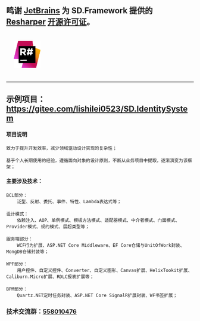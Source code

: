 ## 鸣谢 [JetBrains](https://www.jetbrains.com) 为 SD.Framework 提供的 [Resharper](https://www.jetbrains.com/resharper/) [开源许可证](https://www.jetbrains.com/support/community/#section=open-source)。 

<div>
  <a href="https://www.jetbrains.com/resharper/">
    <img alt="R#" width="72" heigth="72" vspace="20" hspace="20" src="./docs/icon_ReSharper.png">
  </a>
</div>

---
## 示例项目：https://gitee.com/lishilei0523/SD.IdentitySystem

#### 项目说明
    致力于提升开发效率，减少领域驱动设计实现的复杂性；
	
    基于个人长期使用的经验，遵循面向对象的设计原则，不断从业务项目中提取，逐渐演变为该框架；

#### 主要涉及技术：
    BCL部分：
        泛型、反射、委托、事件、特性、Lambda表达式等；

    设计模式：
        依赖注入、AOP、单例模式、模板方法模式、适配器模式、中介者模式、门面模式、Provider模式、规约模式、层超类型等；

    服务端部分：
        WCF行为扩展、ASP.NET Core Middleware、EF Core仓储与UnitOfWork封装、MongDB仓储封装等；

    WPF部分：
        用户控件、自定义控件、Converter、自定义图形、Canvas扩展、HelixTookit扩展、Caliburn.Micro扩展、RDLC报表扩展等；

    BPM部分：
        Quartz.NET定时任务封装、ASP.NET Core SignalR扩展封装、WF书签扩展；

### 技术交流群：[558010476](//shang.qq.com/wpa/qunwpa?idkey=22cd396d1b7d25fb7632c45c4e40c95ffe2bfa6e48b47a18b7b31c5d4c8d1065)